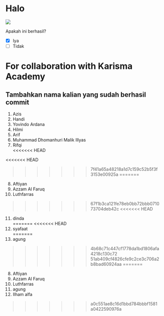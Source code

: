 # Halo

![](https://www.karismaacademy.com/wp-content/themes/karisma-academy/images/slider/home/top/robot.jpg)


Apakah ini berhasil? <br>

-   [x] Iya
-   [ ] Tidak

# For collaboration with Karisma Academy

## Tambahkan nama kalian yang sudah berhasil commit

1. Azis <br>
2. Handi <br>
3. Yovindo Ardana <br>
4. Hilmi <br>
5. Arif <br>
6. Muhammad Dhomanhuri Malik Illyas <br>
7. Rifqi <br>
<<<<<<< HEAD

<<<<<<< HEAD

>>>>>>> 7f41a65a48218a1d7c159c52b5f3f3153e00925a
=======
8. Aftiyan <br>
9. Azzam Al Faruq <br>
10. Luthfarras <br>
>>>>>>> 67f1b3ca121fe78eb0bb72bbb071073704deb42c
<<<<<<< HEAD
11. dinda <br> 
=======
<<<<<<< HEAD
12. syafaat <br>
=======
12. agung
>>>>>>> 4b68c71c447cf1778da1bd1806afa4218c130c72
>>>>>>> 51ab409cf4826cfe9c2ce3c706a2b8bad60924aa
=======
8. Aftiyan <br>
10. Azzam Al Faruq <br>
11. Luthfarras <br>
12. agung
13. Ilham alfa <br>
>>>>>>> a0c551ae8c16d1bbd784bbbf1581a0422590976a
